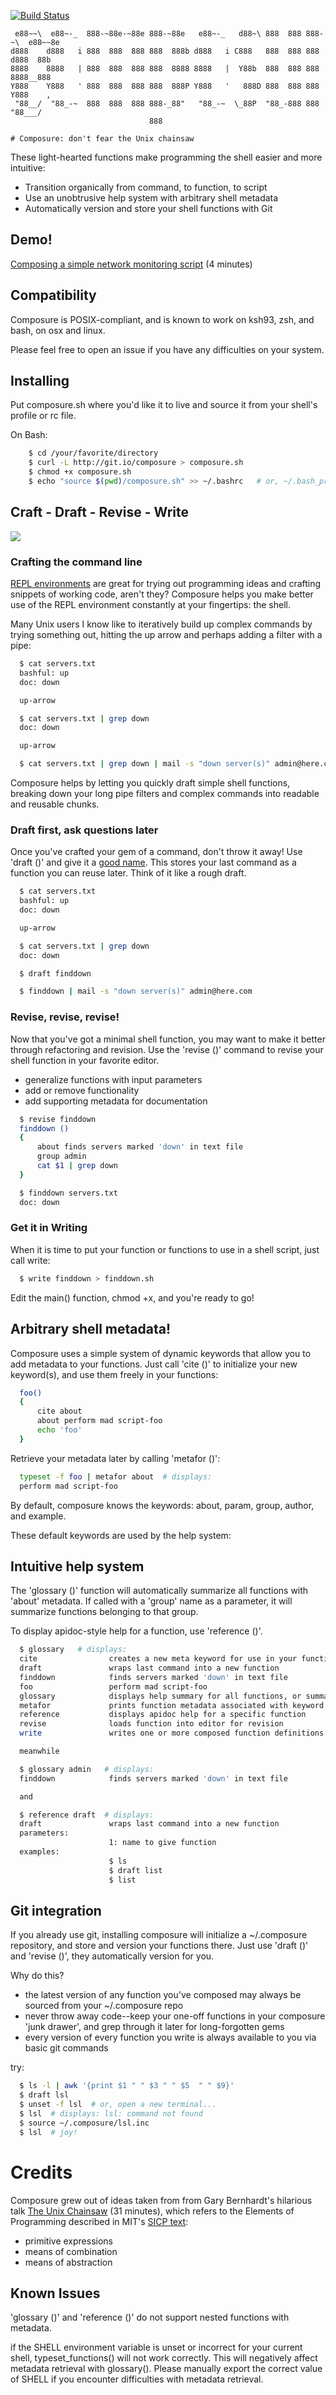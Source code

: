 [![Build Status](https://travis-ci.org/erichs/composure.png?branch=testing)](https://travis-ci.org/erichs/composure)


     e88~~\  e88~-_  888-~88e-~88e 888-~88e   e88~-_   d88~\ 888  888 888-~\  e88~~8e
    d888    d888   i 888  888  888 888  888b d888   i C888   888  888 888    d888  88b
    8888    8888   | 888  888  888 888  8888 8888   |  Y88b  888  888 888    8888__888
    Y888    Y888   ' 888  888  888 888  888P Y888   '   888D 888  888 888    Y888    ,
     "88__/  "88_-~  888  888  888 888-_88"   "88_-~  \_88P  "88_-888 888     "88___/
                                   888

    # Composure: don't fear the Unix chainsaw

These light-hearted functions make programming the shell easier and
more intuitive:

* Transition organically from command, to function, to script
* Use an unobtrusive help system with arbitrary shell metadata
* Automatically version and store your shell functions with Git

## Demo!

[Composing a simple network monitoring script](http://ascii.io/a/476) (4 minutes)

## Compatibility

Composure is POSIX-compliant, and is known to work on ksh93, zsh, and
bash, on osx and linux.

Please feel free to open an issue if you have any difficulties on your system.

## Installing

Put composure.sh where you'd like it to live and source it from your
shell's profile or rc file.

On Bash:

```bash
    $ cd /your/favorite/directory
    $ curl -L http://git.io/composure > composure.sh
    $ chmod +x composure.sh
    $ echo "source $(pwd)/composure.sh" >> ~/.bashrc   # or, ~/.bash_profile on osx
```

## Craft - Draft - Revise - Write

<img src="http://yuml.me/47fcf7e2" />

### Crafting the command line

[REPL environments](http://repl.it) are great for trying out programming ideas
and crafting snippets of working code, aren't they? Composure helps you make
better use of the REPL environment constantly at your fingertips: the shell.

Many Unix users I know like to iteratively build up complex commands by trying
something out, hitting the up arrow and perhaps adding a filter with a pipe:

```bash
  $ cat servers.txt
  bashful: up
  doc: down

  up-arrow

  $ cat servers.txt | grep down
  doc: down

  up-arrow

  $ cat servers.txt | grep down | mail -s "down server(s)" admin@here.com
```

Composure helps by letting you quickly draft simple shell functions, breaking down
your long pipe filters and complex commands into readable and reusable chunks.

### Draft first, ask questions later

Once you've crafted your gem of a command, don't throw it away! Use 'draft ()'
and give it a [good name](http://martinfowler.com/bliki/TwoHardThings.html).
This stores your last command as a function you can reuse later. Think of it
like a rough draft.

```bash
  $ cat servers.txt
  bashful: up
  doc: down

  up-arrow

  $ cat servers.txt | grep down
  doc: down

  $ draft finddown

  $ finddown | mail -s "down server(s)" admin@here.com
```

### Revise, revise, revise!

Now that you've got a minimal shell function, you may want to make it better
through refactoring and revision. Use the 'revise ()' command to revise your
shell function in your favorite editor.

 * generalize functions with input parameters
 * add or remove functionality
 * add supporting metadata for documentation

```bash
  $ revise finddown
  finddown ()
  {
      about finds servers marked 'down' in text file
      group admin
      cat $1 | grep down
  }

  $ finddown servers.txt
  doc: down
```

### Get it in Writing

When it is time to put your function or functions to use in a shell script, just call write:

```bash
  $ write finddown > finddown.sh
```

Edit the main() function, chmod +x, and you're ready to go!

## Arbitrary shell metadata!

Composure uses a simple system of dynamic keywords that allow you to add
metadata to your functions. Just call 'cite ()' to initialize your new
keyword(s), and use them freely in your functions:

```bash
  foo()
  {
      cite about
      about perform mad script-foo
      echo 'foo'
  }
```

Retrieve your metadata later by calling 'metafor ()':

```bash
  typeset -f foo | metafor about  # displays:
  perform mad script-foo
```

By default, composure knows the keywords: about, param, group, author, and example.

These default keywords are used by the help system:

## Intuitive help system

The 'glossary ()' function will automatically summarize all functions with
'about' metadata. If called with a 'group' name as a parameter, it will
summarize functions belonging to that group.

To display apidoc-style help for a function, use 'reference ()'.

```bash
  $ glossary   # displays:
  cite                creates a new meta keyword for use in your functions
  draft               wraps last command into a new function
  finddown            finds servers marked 'down' in text file
  foo                 perform mad script-foo
  glossary            displays help summary for all functions, or summary for a group of functions
  metafor             prints function metadata associated with keyword
  reference           displays apidoc help for a specific function
  revise              loads function into editor for revision
  write               writes one or more composed function definitions to stdout

  meanwhile

  $ glossary admin   # displays:
  finddown            finds servers marked 'down' in text file

  and

  $ reference draft  # displays:
  draft               wraps last command into a new function
  parameters:
                      1: name to give function
  examples:
                      $ ls
                      $ draft list
                      $ list
```

## Git integration

If you already use git, installing composure will initialize a ~/.composure
repository, and store and version your functions there. Just use 'draft ()' and
'revise ()', they automatically version for you.

Why do this?

 * the latest version of any function you've composed may always be sourced from
   your ~/.composure repo
 * never throw away code--keep your one-off functions in your composure 'junk
   drawer', and grep through it later for long-forgotten gems
 * every version of every function you write is always
   available to you via basic git commands

try:

```bash
  $ ls -l | awk '{print $1 " " $3 " " $5  " " $9}'
  $ draft lsl
  $ unset -f lsl  # or, open a new terminal...
  $ lsl  # displays: lsl: command not found
  $ source ~/.composure/lsl.inc
  $ lsl  # joy!
```

# Credits

Composure grew out of ideas taken from from Gary Bernhardt's hilarious talk [The Unix
Chainsaw](http://www.confreaks.com/videos/615-cascadiaruby2011-the-unix-chainsaw) (31 minutes),
which refers to the Elements of Programming described in MIT's [SICP
text](http://mitpress.mit.edu/sicp/full-text/book/book.html):

 * primitive expressions
 * means of combination
 * means of abstraction

## Known Issues

'glossary ()' and 'reference ()' do not support nested functions with metadata.

if the SHELL environment variable is unset or incorrect for your current shell,
typeset_functions() will not work correctly. This will negatively affect
metadata retrieval with glossary(). Please manually export the correct value of
SHELL if you encounter difficulties with metadata retrieval.
